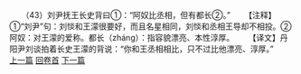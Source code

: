 　　（43）刘尹抚王长史背曰①：“阿奴比丞相，但有都长②。”
　　【注释】①“刘尹”句：刘惔和王濛很要好，而且名星相同，刘惔和丞相王导却不相投。②阿奴：对王濛的爱称。都长（zháng）：指容貌漂亮、本性淳厚。
　　【译文】丹阳尹刘谈拍着长史王濛的背说：“你和王丞相相比，只不过比他漂亮、淳厚。”
<br>[上一篇](09_42) [回卷首](09_00) [下一篇](09_44)
